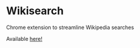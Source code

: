 # Wikisearch
Chrome extension to streamline Wikipedia searches

Available [here!](https://github.com/praw-dev/praw](https://chrome.google.com/webstore/detail/wikisearch/ojhfooiphnndlpkkodhfejecmcbcdmpc)https://chrome.google.com/webstore/detail/wikisearch/ojhfooiphnndlpkkodhfejecmcbcdmpc)
